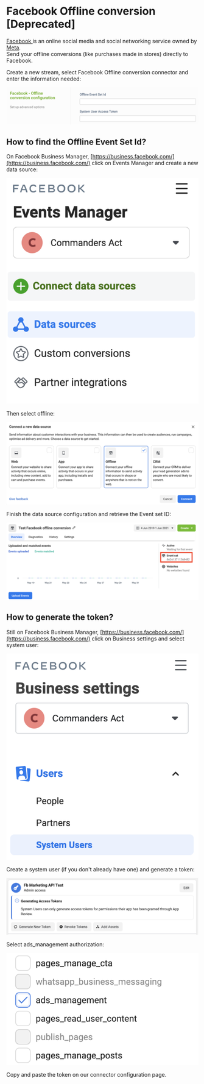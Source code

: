 # Facebook Offline conversion \[Deprecated]

[Facebook ](https://www.facebook.com/)is an online social media and social networking service owned by [Meta](https://www.meta.com).\
Send your offline conversions (like purchases made in stores) directly to Facebook.

Create a new stream, select Facebook Offline conversion connector and enter the information needed:

![](<../../../../.gitbook/assets/image (9) (1) (1) (1).png>)

## How to find the Offline Event Set Id?

On Facebook Business Manager, [https://business.facebook.com/](https://business.facebook.com/) click on Events Manager and create a new data source:

![](<../../../../.gitbook/assets/image (6) (1) (1) (1).png>)

Then select offline:

![](<../../../../.gitbook/assets/image (7) (1) (1) (1) (1).png>)

Finish the data source configuration and retrieve the Event set ID:

![](<../../../../.gitbook/assets/image (5) (1) (1) (1).png>)

## How to generate the token?

Still on Facebook Business Manager, [https://business.facebook.com/](https://business.facebook.com/) click on Business settings and select system user:

![](<../../../../.gitbook/assets/image (2) (1) (1) (1) (1).png>)

Create a system user (if you don't already have one) and generate a token:

![](<../../../../.gitbook/assets/image (3) (1) (1) (2) (1) (1).png>)

Select ads\_management authorization:

![](<../../../../.gitbook/assets/image (4) (1) (1) (2) (1) (1).png>)

Copy and paste the token on our connector configuration page.
